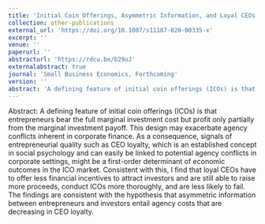 ```yaml
---
title: 'Initial Coin Offerings, Asymmetric Information, and Loyal CEOs'
collection: other-publications
external_url: 'https://doi.org/10.1007/s11187-020-00335-x'
excerpt: ''
venue: ''
paperurl: ''
abstracturl: 'https://rdcu.be/b29uJ'
externalabstract: true
journal: 'Small Business Economics, Forthcoming'
version: ''
abstract: 'A defining feature of initial coin offerings (ICOs) is that entrepreneurs bear the full marginal investment cost but profit only partially from the marginal investment payoff. This design may exacerbate agency conflicts inherent in corporate finance. As a consequence, signals of entrepreneurial quality such as CEO loyalty, which is an established concept in social psychology and can easily be linked to potential agency conflicts in corporate settings, might be a first-order determinant of economic outcomes in the ICO market. Consistent with this, I find that loyal CEOs have to offer less financial incentives to attract investors and are still able to raise more proceeds, conduct ICOs more thoroughly, and are less likely to fail. The findings are consistent with the hypothesis that asymmetric information between entrepreneurs and investors entail agency costs that are decreasing in CEO loyalty.'
---
```


Abstract: A defining feature of initial coin offerings (ICOs) is that entrepreneurs bear the full marginal investment cost but profit only partially from the marginal investment payoff. This design may exacerbate agency conflicts inherent in corporate finance. As a consequence, signals of entrepreneurial quality such as CEO loyalty, which is an established concept in social psychology and can easily be linked to potential agency conflicts in corporate settings, might be a first-order determinant of economic outcomes in the ICO market. Consistent with this, I find that loyal CEOs have to offer less financial incentives to attract investors and are still able to raise more proceeds, conduct ICOs more thoroughly, and are less likely to fail. The findings are consistent with the hypothesis that asymmetric information between entrepreneurs and investors entail agency costs that are decreasing in CEO loyalty.
